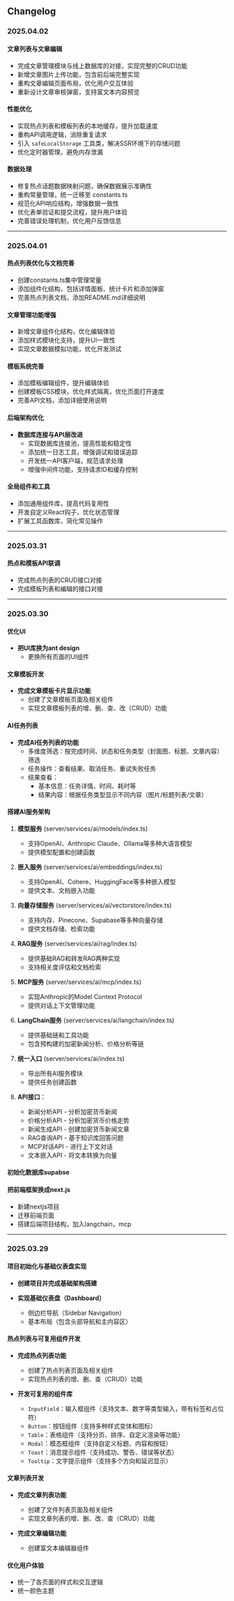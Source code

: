  ## Changelog  

### 2025.04.02

#### 文章列表与文章编辑
- 完成文章管理模块与线上数据库的对接，实现完整的CRUD功能
- 新增文章图片上传功能，包含前后端完整实现
- 重构文章编辑页面布局，优化用户交互体验
- 重新设计文章审核弹窗，支持富文本内容预览

#### 性能优化
- 实现热点列表和模板列表的本地缓存，提升加载速度
- 重构API调用逻辑，消除重复请求
- 引入 `safeLocalStorage` 工具类，解决SSR环境下的存储问题
- 优化定时器管理，避免内存泄漏

#### 数据处理
- 修复热点话题数据映射问题，确保数据展示准确性
- 重构常量管理，统一迁移至 constants.ts
- 规范化API响应结构，增强数据一致性
- 优化表单验证和提交流程，提升用户体验
- 完善错误处理机制，优化用户反馈信息

-----------

### 2025.04.01

#### 热点列表优化与文档完善
- 创建constants.ts集中管理常量
- 添加组件化结构，包括详情面板、统计卡片和添加弹窗
- 完善热点列表文档，添加README.md详细说明

#### 文章管理功能增强
- 新增文章组件化结构，优化编辑体验
- 添加样式模块化支持，提升UI一致性
- 实现文章数据模拟功能，优化开发测试

#### 模板系统完善
- 添加模板编辑组件，提升编辑体验
- 创建模板CSS模块，优化样式隔离，优化页面打开速度
- 完善API文档，添加详细使用说明

#### 后端架构优化
- **数据库连接与API层改进**
  - 实现数据库连接池，提高性能和稳定性
  - 添加统一日志工具，增强调试和错误追踪
  - 开发统一API客户端，规范请求处理
  - 增强中间件功能，支持请求ID和缓存控制

#### 全局组件和工具
- 添加通用组件库，提高代码复用性
- 开发自定义React钩子，优化状态管理
- 扩展工具函数库，简化常见操作

-----------

### 2025.03.31

#### 热点和模板API联调
- 完成热点列表的CRUD接口对接
- 完成模板列表和编辑的接口对接

-----------

### 2025.03.30

#### 优化UI 
- **把UI库换为ant design**  
  - 更换所有页面的UI组件

#### 文章模板开发  
- **完成文章模板卡片显示功能**  
  - 创建了文章模板页面及相关组件  
  - 实现文章模板列表的增、删、查、改（CRUD）功能  

#### AI任务列表
- **完成AI任务列表的功能**  
  - 多维度筛选：按完成时间、状态和任务类型（封面图、标题、文章内容）筛选
  - 任务操作：查看结果、取消任务、重试失败任务
  - 结果查看：
    - 基本信息：任务详情、时间、耗时等
    - 结果内容：根据任务类型显示不同内容（图片/标题列表/文章）

#### 搭建AI服务架构

1. **模型服务** (server/services/ai/models/index.ts)
   - 支持OpenAI、Anthropic Claude、Ollama等多种大语言模型
   - 提供模型配置和创建函数

2. **嵌入服务** (server/services/ai/embeddings/index.ts)
   - 支持OpenAI、Cohere、HuggingFace等多种嵌入模型
   - 提供文本、文档嵌入功能

3. **向量存储服务** (server/services/ai/vectorstore/index.ts)
   - 支持内存、Pinecone、Supabase等多种向量存储
   - 提供文档存储、检索功能

4. **RAG服务** (server/services/ai/rag/index.ts)
   - 提供基础RAG和转发RAG两种实现
   - 支持相关度评估和文档检索

5. **MCP服务** (server/services/ai/mcp/index.ts)
   - 实现Anthropic的Model Context Protocol
   - 提供对话上下文管理功能

6. **LangChain服务** (server/services/ai/langchain/index.ts)
   - 提供基础链和工具功能
   - 包含预构建的加密新闻分析、价格分析等链

7. **统一入口** (server/services/ai/index.ts)
   - 导出所有AI服务模块
   - 提供任务创建函数

8. **API接口**：
   - 新闻分析API - 分析加密货币新闻
   - 价格分析API - 分析加密货币价格走势
   - 新闻生成API - 创建加密货币新闻文章
   - RAG查询API - 基于知识库回答问题
   - MCP对话API - 进行上下文对话
   - 文本嵌入API - 将文本转换为向量

#### 初始化数据库supabse

#### 把前端框架换成next.js
- 新建nextjs项目
- 迁移前端页面
- 搭建后端项目结构，加入langchain，mcp

-----------

### 2025.03.29
#### 项目初始化与基础仪表盘实现  
- **创建项目并完成基础架构搭建**  

- **实现基础仪表盘（Dashboard）**  
  - 侧边栏导航（Sidebar Navigation）  
  - 基本布局（包含头部导航和主内容区）  

#### 热点列表与可复用组件开发  
- **完成热点列表功能**  
  - 创建了热点列表页面及相关组件  
  - 实现热点列表的增、删、查（CRUD）功能  

- **开发可复用的组件库**  
  - `InputField`：输入框组件（支持文本、数字等类型输入，带有标签和占位符）  
  - `Button`：按钮组件（支持多种样式变体和图标）  
  - `Table`：表格组件（支持分页、排序、自定义渲染等功能）  
  - `Modal`：模态框组件（支持自定义标题、内容和按钮）  
  - `Toast`：消息提示组件（支持成功、警告、错误等状态）  
  - `Tooltip`：文字提示组件（支持多个方向和延迟显示）

#### 文章列表开发  
- **完成文章列表功能**  
  - 创建了文件列表页面及相关组件  
  - 实现文章列表的增、删、改、查（CRUD）功能  

- **完成文章编辑功能**  
  - 创建富文本编辑器组件  

#### 优化用户体验
- 统一了各页面的样式和交互逻辑
- 统一颜色主题 